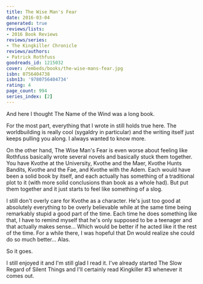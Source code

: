 ```yaml
---
title: The Wise Man's Fear
date: 2016-03-04
generated: true
reviews/lists:
- 2016 Book Reviews
reviews/series:
- The Kingkiller Chronicle
reviews/authors:
- Patrick Rothfuss
goodreads_id: 1215032
cover: /embeds/books/the-wise-mans-fear.jpg
isbn: 0756404738
isbn13: '9780756404734'
rating: 4
page_count: 994
series_index: [2]
---
```

And here I thought The Name of the Wind was a long book.  

For the most part, everything that I wrote in  still holds true here. The worldbuilding is really cool (sygaldry in particular) and the writing itself just keeps pulling you along. I always wanted to know more.  

<!--more-->

On the other hand, The Wise Man's Fear is even worse about feeling like Rothfuss basically wrote several novels and basically stuck them together. You have Kvothe at the University, Kvothe and the Maer, Kvothe Hunts Bandits, Kvothe and the Fae, and Kvothe with the Adem. Each would have been a solid book by itself, and each actually has something of a traditional plot to it (with more solid conclusions than book as a whole had). But put them together and it just starts to feel like something of a slog.  

I still don't overly care for Kvothe as a character. He's just too good at absolutely everything to be overly believable while at the same time being remarkably stupid a good part of the time. Each time he does something like that, I have to remind myself that he's only supposed to be a teenager and that actually makes sense... Which would be better if he acted like it the rest of the time. For a while there, I was hopeful that D*n* would realize she could do so much better... Alas.  

So it goes.  

I still enjoyed it and I'm still glad I read it. I've already started The Slow Regard of Silent Things and I'll certainly read Kingkiller #3 whenever it comes out.